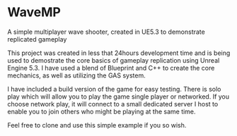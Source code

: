 # WaveMP
A simple multiplayer wave shooter, created in UE5.3 to demonstrate replicated gameplay

This project was created in less that 24hours development time and is being used to demostrate the core basics of gameplay replication using Unreal Engine 5.3.
I have used a blend of Blueprint and C++ to create the core mechanics, as well as utilizing the GAS system.

I have included a build version of the game for easy testing. There is solo play which will allow you to play the game single player or networked.
If you choose network play, it will connect to a small dedicated server I host to enable you to join others who might be playing at the same time.

Feel free to clone and use this simple example if you so wish.
